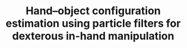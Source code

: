 ---
layout: default
title: Hand–object configuration estimation using particle filters for dexterous in-hand manipulation
authors: "K Hang*, WG Bircher*, AS Morgan, AM Dollar"
publication: International Journal of Robotics Research (IJRR)
year: 2019
award: "*Equal Contributions"
video: <iframe width="100%" src="https://www.youtube.com/embed/AKYqNiCvGFM" frameborder="0" allow="accelerometer; autoplay; clipboard-write; encrypted-media; gyroscope; picture-in-picture" allowfullscreen></iframe>
doi: http://dx.doi.org/XX.XXX/
---